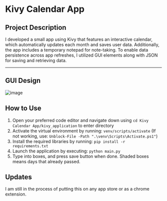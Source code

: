 # Kivy Calendar App

## Project Description

I developed a small app using Kivy that features an interactive calendar, which automatically updates each month and saves user data. Additionally, the app includes a temporary notepad for note-taking. To enable data persistence across app refreshes, I utilized GUI elements along with JSON for saving and retrieving data.

***    

## GUI Design

![image](https://github.com/user-attachments/assets/c07a7053-cfff-406b-840c-0ef2467edd66)

## How to Use

1. Open your preferred code editor and navigate down using `cd Kivy Calendar App/kivy_application` to enter directory
2. Activate the virtual environment by running: `venv/scripts/activate` (If not working, use: `Unblock-File -Path ".\venv\Scripts\Activate.ps1"`)
3. Install the required libraries by running: `pip install -r requirements.txt`
4. Launch the application by executing: `python main.py`
5. Type into boxes, and press save button when done. Shaded boxes means days that already passed.

## Updates

I am still in the process of putting this on any app store or as a chrome extension.
